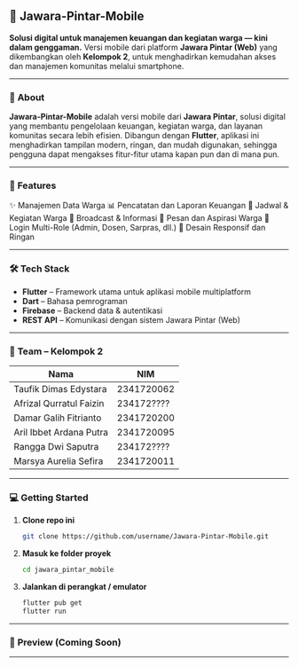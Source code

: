 
## 🏡 **Jawara-Pintar-Mobile**

**Solusi digital untuk manajemen keuangan dan kegiatan warga — kini dalam genggaman.**
Versi mobile dari platform **Jawara Pintar (Web)** yang dikembangkan oleh **Kelompok 2**, untuk menghadirkan kemudahan akses dan manajemen komunitas melalui smartphone.

---

### 🧩 **About**

**Jawara-Pintar-Mobile** adalah versi mobile dari **Jawara Pintar**, solusi digital yang membantu pengelolaan keuangan, kegiatan warga, dan layanan komunitas secara lebih efisien.
Dibangun dengan **Flutter**, aplikasi ini menghadirkan tampilan modern, ringan, dan mudah digunakan, sehingga pengguna dapat mengakses fitur-fitur utama kapan pun dan di mana pun.

---

### 🚀 **Features**

✨ Manajemen Data Warga
📊 Pencatatan dan Laporan Keuangan
📅 Jadwal & Kegiatan Warga
📢 Broadcast & Informasi
💬 Pesan dan Aspirasi Warga
🔐 Login Multi-Role (Admin, Dosen, Sarpras, dll.)
📱 Desain Responsif dan Ringan

---

### 🛠️ **Tech Stack**

* **Flutter** – Framework utama untuk aplikasi mobile multiplatform
* **Dart** – Bahasa pemrograman
* **Firebase** – Backend data & autentikasi
* **REST API** – Komunikasi dengan sistem Jawara Pintar (Web)

---

### 👥 **Team – Kelompok 2**

| Nama                          | NIM                              |
| ----------------------------- | -------------------------------- |
| Taufik Dimas Edystara         | 2341720062                       |
| Afrizal Qurratul Faizin       | 234172????                       |
| Damar Galih Fitrianto         | 2341720200                       |
| Aril Ibbet Ardana Putra       | 2341720095                       |
| Rangga Dwi Saputra            | 234172????                       |
| Marsya Aurelia Sefira         | 2341720011                       |
---

### 💻 **Getting Started**

1. **Clone repo ini**

   ```bash
   git clone https://github.com/username/Jawara-Pintar-Mobile.git
   ```
2. **Masuk ke folder proyek**

   ```bash
   cd jawara_pintar_mobile
   ```
3. **Jalankan di perangkat / emulator**

   ```bash
   flutter pub get
   flutter run
   ```


---

### 📸 **Preview (Coming Soon)**


---



